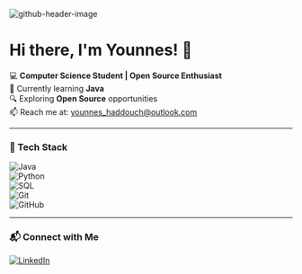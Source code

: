 ![github-header-image](https://github.com/user-attachments/assets/c30a7f15-f759-458e-b6f4-0fc189f8c29e)



# Hi there, I'm Younnes! 👋  

💻 **Computer Science Student | Open Source Enthusiast**  
🌱 Currently learning **Java**  
🔍 Exploring **Open Source** opportunities  
📫 Reach me at: younnes_haddouch@outlook.com  

---

### 🚀 Tech Stack  
![Java](https://img.shields.io/badge/Java-ED8B00?style=for-the-badge&logo=java&logoColor=white)  
![Python](https://img.shields.io/badge/Python-3776AB?style=for-the-badge&logo=python&logoColor=white)  
![SQL](https://img.shields.io/badge/SQL-4479A1?style=for-the-badge&logo=postgresql&logoColor=white)  
![Git](https://img.shields.io/badge/Git-F05032?style=for-the-badge&logo=git&logoColor=white)  
![GitHub](https://img.shields.io/badge/GitHub-181717?style=for-the-badge&logo=github&logoColor=white)  


---

### 📬 Connect with Me  
[![LinkedIn](https://img.shields.io/badge/LinkedIn-0A66C2?style=for-the-badge&logo=linkedin&logoColor=white)](https://www.linkedin.com/in/younneshaddouch/)  
